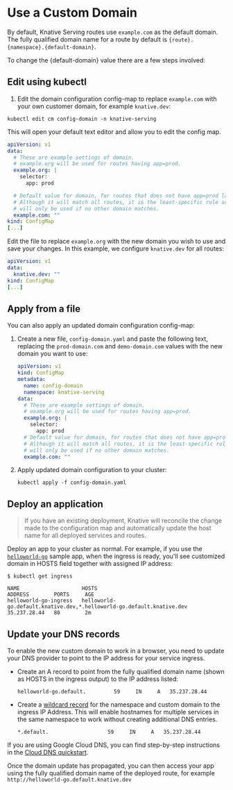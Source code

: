 # Use a Custom Domain

By default, Knative Serving routes use `example.com` as the default domain.
The fully qualified domain name for a route by default is `{route}.{namespace}.{default-domain}`.

To change the {default-domain} value there are a few steps involved:

## Edit using kubectl

1. Edit the domain configuration config-map to replace `example.com` 
   with your own customer domain, for example `knative.dev`:

```shell
kubectl edit cm config-domain -n knative-serving
```

This will open your default text editor and allow you to edit the config map. 

```yaml
apiVersion: v1
data:
  # These are example settings of domain.
  # example.org will be used for routes having app=prod.
  example.org: |
    selector:
      app: prod

  # Default value for domain, for routes that does not have app=prod labels.
  # Although it will match all routes, it is the least-specific rule so it
  # will only be used if no other domain matches.
  example.com: ""
kind: ConfigMap
[...]
```

Edit the file to replace `example.org` with the new domain you wish to use 
and save your changes. In this example, we configure `knative.dev` for all routes: 

```yaml
apiVersion: v1
data:
  knative.dev: ""
kind: ConfigMap
[...]
```

## Apply from a file

You can also apply an updated domain configuration config-map:

1. Create a new file, `config-domain.yaml` and paste the following text,
   replacing the `prod-domain.com` and `demo-domain.com` values with the new
   domain you want to use:

    ```yaml
    apiVersion: v1
    kind: ConfigMap
    metadata:
      name: config-domain
      namespace: knative-serving
    data:
      # These are example settings of domain.
      # example.org will be used for routes having app=prod.
      example.org: |
        selector:
          app: prod
      # Default value for domain, for routes that does not have app=prod labels.
      # Although it will match all routes, it is the least-specific rule so it
      # will only be used if no other domain matches.
      example.com: ""
    ```

2. Apply updated domain configuration to your cluster:

    ```shell
    kubectl apply -f config-domain.yaml
    ```

## Deploy an application

> If you have an existing deployment, Knative will reconcile the change made to
> the configuration map and automatically update the host name for all deployed
> services and routes.


Deploy an app to your cluster as normal. For example, if you use the 
[`helloworld-go`](./samples/helloworld-go/README.md) sample app, when the 
ingress is ready, you'll see customized domain in HOSTS field together with 
assigned IP address:

```shell
$ kubectl get ingress

NAME                    HOSTS                                                                   ADDRESS        PORTS     AGE
helloworld-go-ingress   helloworld-go.default.knative.dev,*.helloworld-go.default.knative.dev   35.237.28.44   80        2m
```

## Update your DNS records

To enable the new custom domain to work in a browser, you need to update your
DNS provider to point to the IP address for your service ingress.

* Create an A record to point from the fully qualified domain name (shown as HOSTS in the ingress 
  output) to the IP address listed:
  
    ```dns
    helloworld-go.default.         59     IN     A   35.237.28.44
    ```

* Create a [wildcard record](https://support.google.com/domains/answer/4633759)
  for the namespace and custom domain to the ingress IP Address. This will 
  enable hostnames for multiple services in the same namespace to work without
  creating additional DNS entries.

    ```dns
    *.default.                   59     IN     A   35.237.28.44
    ```

If you are using Google Cloud DNS, you can find step-by-step instructions
in the [Cloud DNS quickstart](https://cloud.google.com/dns/quickstart).


Once the domain update has propagated, you can then access your app using 
the fully qualified domain name of the deployed route, for example
`http://helloworld-go.default.knative.dev`
